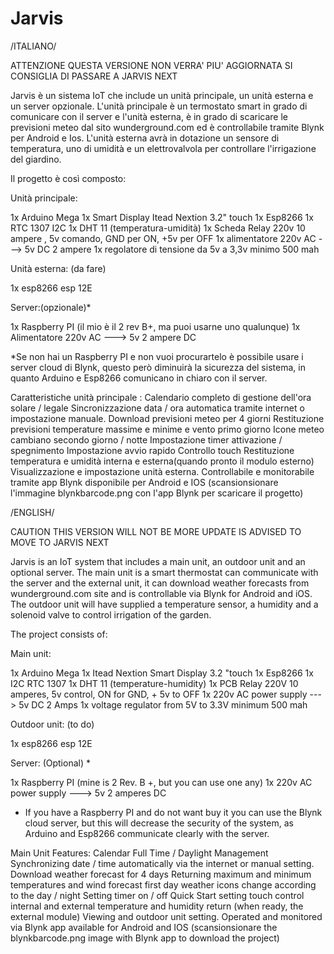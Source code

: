 # Jarvis

/ITALIANO/

ATTENZIONE QUESTA VERSIONE NON VERRA' PIU' AGGIORNATA SI CONSIGLIA DI PASSARE A JARVIS NEXT

Jarvis è un sistema IoT che include un unità  principale, un unità esterna e un server opzionale.
L'unità principale è un termostato smart in grado di comunicare con il server e l'unità esterna, è in grado di scaricare le previsioni meteo dal sito wunderground.com  ed è controllabile tramite Blynk per Android e Ios.
L'unità esterna avrà in dotazione un sensore di temperatura, uno di umidità e un elettrovalvola per controllare l'irrigazione del giardino.

Il progetto è così composto:

Unità principale:

1x Arduino Mega
1x Smart Display Itead Nextion 3.2" touch
1x Esp8266
1x RTC 1307 I2C
1x DHT 11 (temperatura-umidità)
1x Scheda Relay 220v 10 ampere , 5v comando, GND per ON, +5v per OFF
1x alimentatore 220v AC ---> 5v DC 2 ampere
1x regolatore di tensione da 5v a 3,3v minimo 500 mah


Unità esterna: (da fare)

1x esp8266 esp 12E


Server:(opzionale)*

1x Raspberry PI (il mio è il 2 rev B+, ma puoi usarne uno qualunque)
1x Alimentatore 220v AC ---> 5v 2 ampere DC


*Se non hai un Raspberry PI e non vuoi procurartelo è possibile usare i server cloud di Blynk, questo però diminuirà la sicurezza del sistema, in quanto Arduino e Esp8266 comunicano in chiaro con il server.

Caratteristiche unità principale :
Calendario completo di gestione dell'ora solare / legale
Sincronizzazione data / ora automatica tramite internet o impostazione manuale.
Download previsioni meteo per 4 giorni
Restituzione previsioni temperature massime e minime e vento primo giorno
Icone meteo cambiano secondo giorno / notte
Impostazione timer attivazione / spegnimento
Impostazione avvio rapido
Controllo touch
Restituzione temperatura e umidità interna e esterna(quando pronto il modulo esterno)
Visualizzazione e impostazione unità esterna.
Controllabile e monitorabile tramite app Blynk disponibile per Android e IOS (scansionsionare l'immagine blynkbarcode.png con l'app Blynk per scaricare il progetto)



/ENGLISH/

CAUTION THIS VERSION WILL NOT BE MORE UPDATE IS ADVISED TO MOVE TO JARVIS NEXT

Jarvis is an IoT system that includes a main unit, an outdoor unit and an optional server.
The main unit is a smart thermostat can communicate with the server and the external unit, it can download weather forecasts from wunderground.com site and is controllable via Blynk for Android and iOS.
The outdoor unit will have supplied a temperature sensor, a humidity and a solenoid valve to control irrigation of the garden.

The project consists of:

Main unit:

1x Arduino Mega
1x Itead Nextion Smart Display 3.2 "touch
1x Esp8266
1x I2C RTC 1307
1x DHT 11 (temperature-humidity)
1x PCB Relay 220V 10 amperes, 5v control, ON for GND, + 5v to OFF
1x 220v AC power supply ---> 5v DC 2 Amps
1x voltage regulator from 5V to 3.3V minimum 500 mah


Outdoor unit: (to do)

1x esp8266 esp 12E


Server: (Optional) *

1x Raspberry PI (mine is 2 Rev. B +, but you can use one any)
1x 220v AC power supply ---> 5v 2 amperes DC


* If you have a Raspberry PI and do not want buy it you can use the Blynk cloud server, but this will decrease the security of the system, as Arduino and Esp8266 communicate clearly with the server.

Main Unit Features:
Calendar Full Time / Daylight Management
Synchronizing date / time automatically via the internet or manual setting.
Download weather forecast for 4 days
Returning maximum and minimum temperatures and wind forecast first day
weather icons change according to the day / night
Setting timer on / off
Quick Start setting
touch control
internal and external temperature and humidity return (when ready, the external module)
Viewing and outdoor unit setting.
Operated and monitored via Blynk app available for Android and IOS (scansionsionare the blynkbarcode.png image with Blynk app to download the project)
